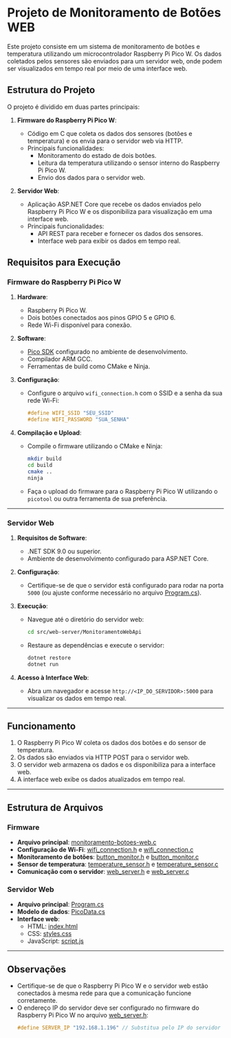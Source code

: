 # Projeto de Monitoramento de Botões WEB

Este projeto consiste em um sistema de monitoramento de botões e temperatura utilizando um microcontrolador Raspberry Pi Pico W. Os dados coletados pelos sensores são enviados para um servidor web, onde podem ser visualizados em tempo real por meio de uma interface web.

## Estrutura do Projeto

O projeto é dividido em duas partes principais:

1. **Firmware do Raspberry Pi Pico W**:

   - Código em C que coleta os dados dos sensores (botões e temperatura) e os envia para o servidor web via HTTP.
   - Principais funcionalidades:
     - Monitoramento do estado de dois botões.
     - Leitura da temperatura utilizando o sensor interno do Raspberry Pi Pico W.
     - Envio dos dados para o servidor web.

2. **Servidor Web**:
   - Aplicação ASP.NET Core que recebe os dados enviados pelo Raspberry Pi Pico W e os disponibiliza para visualização em uma interface web.
   - Principais funcionalidades:
     - API REST para receber e fornecer os dados dos sensores.
     - Interface web para exibir os dados em tempo real.

## Requisitos para Execução

### Firmware do Raspberry Pi Pico W

1. **Hardware**:

   - Raspberry Pi Pico W.
   - Dois botões conectados aos pinos GPIO 5 e GPIO 6.
   - Rede Wi-Fi disponível para conexão.

2. **Software**:

   - [Pico SDK](https://github.com/raspberrypi/pico-sdk) configurado no ambiente de desenvolvimento.
   - Compilador ARM GCC.
   - Ferramentas de build como CMake e Ninja.

3. **Configuração**:

   - Configure o arquivo `wifi_connection.h` com o SSID e a senha da sua rede Wi-Fi:
     ```c
     #define WIFI_SSID "SEU_SSID"
     #define WIFI_PASSWORD "SUA_SENHA"
     ```

4. **Compilação e Upload**:
   - Compile o firmware utilizando o CMake e Ninja:
     ```bash
     mkdir build
     cd build
     cmake ..
     ninja
     ```
   - Faça o upload do firmware para o Raspberry Pi Pico W utilizando o `picotool` ou outra ferramenta de sua preferência.

---

### Servidor Web

1. **Requisitos de Software**:

   - .NET SDK 9.0 ou superior.
   - Ambiente de desenvolvimento configurado para ASP.NET Core.

2. **Configuração**:

   - Certifique-se de que o servidor está configurado para rodar na porta `5000` (ou ajuste conforme necessário no arquivo [Program.cs](http://_vscodecontentref_/0)).

3. **Execução**:

   - Navegue até o diretório do servidor web:
     ```bash
     cd src/web-server/MonitoramentoWebApi
     ```
   - Restaure as dependências e execute o servidor:
     ```bash
     dotnet restore
     dotnet run
     ```

4. **Acesso à Interface Web**:
   - Abra um navegador e acesse `http://<IP_DO_SERVIDOR>:5000` para visualizar os dados em tempo real.

---

## Funcionamento

1. O Raspberry Pi Pico W coleta os dados dos botões e do sensor de temperatura.
2. Os dados são enviados via HTTP POST para o servidor web.
3. O servidor web armazena os dados e os disponibiliza para a interface web.
4. A interface web exibe os dados atualizados em tempo real.

---

## Estrutura de Arquivos

### Firmware

- **Arquivo principal**: [monitoramento-botoes-web.c](http://_vscodecontentref_/1)
- **Configuração de Wi-Fi**: [wifi_connection.h](http://_vscodecontentref_/2) e [wifi_connection.c](http://_vscodecontentref_/3)
- **Monitoramento de botões**: [button_monitor.h](http://_vscodecontentref_/4) e [button_monitor.c](http://_vscodecontentref_/5)
- **Sensor de temperatura**: [temperature_sensor.h](http://_vscodecontentref_/6) e [temperature_sensor.c](http://_vscodecontentref_/7)
- **Comunicação com o servidor**: [web_server.h](http://_vscodecontentref_/8) e [web_server.c](http://_vscodecontentref_/9)

### Servidor Web

- **Arquivo principal**: [Program.cs](http://_vscodecontentref_/10)
- **Modelo de dados**: [PicoData.cs](http://_vscodecontentref_/11)
- **Interface web**:
  - HTML: [index.html](http://_vscodecontentref_/12)
  - CSS: [styles.css](http://_vscodecontentref_/13)
  - JavaScript: [script.js](http://_vscodecontentref_/14)

---

## Observações

- Certifique-se de que o Raspberry Pi Pico W e o servidor web estão conectados à mesma rede para que a comunicação funcione corretamente.
- O endereço IP do servidor deve ser configurado no firmware do Raspberry Pi Pico W no arquivo [web_server.h](http://_vscodecontentref_/15):
  ```c
  #define SERVER_IP "192.168.1.196" // Substitua pelo IP do servidor
  ```
